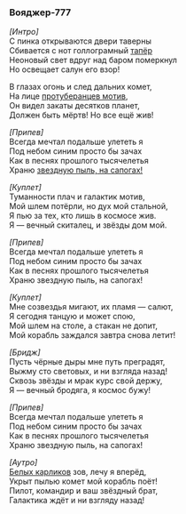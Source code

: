 ### Вояджер-777 ###

<i>[Интро]</i>  
С пинка открываются двери таверны  
Сбивается с нот голлограмный [тапёр](https://ru.wikipedia.org/wiki/%D0%A2%D0%B0%D0%BF%D1%91%D1%80)  
Неоновый свет вдруг над баром померкнул  
Но освещает салун его взор!  
  
В глазах огонь и след дальних комет,  
На лице [протуберанцев мотив](https://ru.wikipedia.org/wiki/%D0%9F%D1%80%D0%BE%D1%82%D1%83%D0%B1%D0%B5%D1%80%D0%B0%D0%BD%D0%B5%D1%86),  
Он видел закаты десятков планет,  
Должен быть мёртв! Но все ещё жив!  

<i>[Припев]</i>  
Всегда мечтал подальше улететь я  
Под небом синим просто бы зачах  
Как в песнях прошлого тысячелетья  
Храню [звездную пыль, на сапогах!](https://genius.com/30410593?)  

<i>[Куплет]</i>  
Туманности плач и галактик мотив,  
Мой шлем потёрли, но дух мой стальной,  
Я пью за тех, кто лишь в космосе жив.  
Я — вечный скиталец, и звёзды дом мой.  

<i>[Припев]</i>  
Всегда мечтал подальше улететь я  
Под небом синим просто бы зачах  
Как в песнях прошлого тысячелетья  
Храню звездную пыль, на сапогах!  

<i>[Куплет]</i>  
Мне созвездья мигают, их пламя — салют,  
Я сегодня танцую и может спою,  
Мой шлем на столе, а стакан не допит,  
Мой корабль заждался завтра снова летит!  

<i>[Бридж]</i>  
Пусть чёрные дыры мне путь преградят,  
Выжму сто световых, и ни взгляда назад!  
Сквозь звёзды и мрак курс свой держу,  
Я — вечный бродяга, я космос бужу!  

<i>[Припев]</i>  
Всегда мечтал подальше улететь я  
Под небом синим просто бы зачах  
Как в песнях прошлого тысячелетья  
Храню звездную пыль, на сапогах!  

<i>[Аутро]</i>  
[Белых карликов](https://ru.wikipedia.org/wiki/%D0%91%D0%B5%D0%BB%D1%8B%D0%B9_%D0%BA%D0%B0%D1%80%D0%BB%D0%B8%D0%BA) зов, лечу я вперёд,  
Укрыт пылью комет мой корабль поёт!  
Пилот, командир и ваш звёздный брат,  
Галактика ждёт и ни взгляду назад!  
